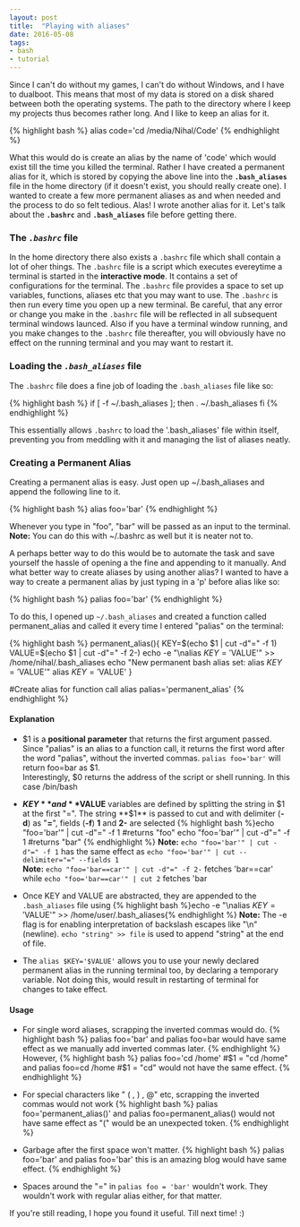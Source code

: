 ```yaml
---
layout: post
title:  "Playing with aliases"
date: 2016-05-08
tags:
- bash
- tutorial
---
```


Since I can't do without my games, I can't do without Windows, and I have to dualboot. This means that most of my data is stored on a disk shared between both the operating systems. The path to the directory where I keep my projects thus becomes rather long. And I like to keep an alias for it.

{% highlight bash %}
alias code='cd /media/Nihal/Code'
{% endhighlight %}

What this would do is create an alias by the name of 'code' which would exist till the time you killed the terminal. Rather I have created a permanent alias for it, which is stored by copying the above line into the **`.bash_aliases`** file in the home directory (if it doesn't exist, you should really create one). I wanted to create a few more permanent aliases as and when needed and the process to do so felt tedious. Alas! I wrote another alias for it. Let's talk about the **`.bashrc`** and **`.bash_aliases`** file before getting there.

### The ***`.bashrc`*** file
In the home directory there also exists a `.bashrc` file which shall contain a lot of oher things. The `.bashrc` file is a script which executes evereytime a terminal is started in the **interactive mode**. It contains a set of configurations for the terminal.  The `.bashrc` file provides a space to set up variables, functions, aliases etc that you may want to use. The `.bashrc` is then run every time you open up a new terminal. Be careful, that any error or change you make in the `.bashrc` file will be reflected in all subsequent terminal windows launced. Also if you have a terminal window running, and you make changes to the `.bashrc` file thereafter, you will obviously have no effect on the running terminal and you may want to restart it.

### Loading the ***`.bash_aliases`*** file
The `.bashrc` file does a fine job of loading the `.bash_aliases` file like so:

{% highlight bash %}
if [ -f ~/.bash_aliases ]; then
    . ~/.bash_aliases
fi
{% endhighlight %}

This essentially allows `.bashrc` to load the '.bash_aliases' file within itself, preventing you from meddling with it and managing the list of aliases neatly.

### Creating a Permanent Alias
Creating a permanent alias is easy. Just open up ~/.bash_aliases and append the following line to it. 

{% highlight bash %}
alias foo='bar'
{% endhighlight %}

Whenever you type in "foo", "bar" will be passed as an input to the terminal.<br>
**Note:** You can do this with ~/.bashrc as well but it is neater not to.

A perhaps better way to do this would be to automate the task and save yourself the hassle of opening a the fine and appending to it manually. And what better way to create aliases by using another alias? I wanted to have a way to create a permanent alias by just typing in a 'p' before alias like so:

{% highlight bash %}
palias foo='bar'
{% endhighlight %}

To do this, I opened up `~/.bash_aliases` and created a function called permanent_alias and called it every time I entered "palias" on the terminal:

{% highlight bash %}
permanent_alias(){
    KEY=$(echo $1 | cut -d"=" -f 1)
    VALUE=$(echo $1 | cut -d"=" -f 2-)
    echo -e "\nalias $KEY='$VALUE'" >> /home/nihal/.bash_aliases
    echo "New permanent bash alias set: alias $KEY='$VALUE'"
    alias $KEY='$VALUE'
}

#Create alias for function call
alias palias='permanent_alias'
{% endhighlight %}

#### Explanation
+ $1 is a **positional parameter** that returns the first argument passed. Since "palias" is an alias to a function call, it returns the first word after the word "palias", without the inverted commas. `palias foo='bar'` will return foo=bar as $1.<br>
Interestingly, $0 returns the address of the script or shell running. In this case /bin/bash
+ **$KEY** and **$VALUE** variables are defined by splitting the string in $1 at the first "=". The string **$1** is passed to cut and with delimiter (**-d**) as "**=**", fields (**-f**) **1** and **2-** are selected
{% highlight bash %}echo "foo='bar'" | cut -d"=" -f 1
#returns "foo"
echo "foo='bar'" | cut -d"=" -f 1
#returns "bar"
{% endhighlight %} 
**Note:** `echo "foo='bar'" | cut -d"=" -f 1` has the same effect as `echo "foo='bar'" | cut --delimiter="=" --fields 1 `<br>
**Note:** `echo "foo='bar==car'" | cut -d"=" -f 2-` fetches 'bar==car' while `echo "foo='bar==car'" | cut 2` fetches 'bar

+ Once KEY and VALUE are abstracted, they are appended to the `.bash_aliases` file using {% highlight bash %}echo -e "\nalias $KEY='$VALUE'" >> /home/user/.bash_aliases{% endhighlight %}
**Note:**  The -e flag is for enabling interpretation of backslash escapes like "\n" (newline). `echo "string" >> file` is used to append "string" at the end of file.

+ The `alias $KEY='$VALUE'` allows you to use your newly declared permanent alias in the running terminal too, by declaring a temporary variable. Not doing this, would result in restarting of terminal for changes to take effect.

#### Usage
+ For single word aliases, scrapping the inverted commas would do. 
{% highlight bash %}
palias foo='bar'
and
palias foo=bar
would have same effect as we manually add inverted commas later.
{% endhighlight %}
		However,
{% highlight bash %}
palias foo='cd /home'
#$1 = "cd /home"
and
palias foo=cd /home	
#$1 = "cd"
would not have the same effect.
{% endhighlight %}

+ For special characters like " ( , ) , @" etc, scrapping the inverted commas would not work 
{% highlight bash %}
palias foo='permanent_alias()'
and
palias foo=permanent_alias()
would not have same effect as "(" would be an unexpected token.
{% endhighlight %}

+ Garbage after the first space won't matter.
{% highlight bash %}
palias foo='bar'
and
palias foo='bar' this is an amazing blog
would have same effect.
{% endhighlight %}

+ Spaces around the "=" in `palias foo = 'bar'` wouldn't work. They wouldn't work with regular alias either, for that matter.

If you're still reading, I hope you found it useful. Till next time! :)